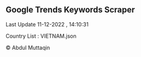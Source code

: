 

## Google Trends Keywords Scraper 
 
Last Update 11-12-2022 , 14:10:31

Country List :
VIETNAM.json



© Abdul Muttaqin 
